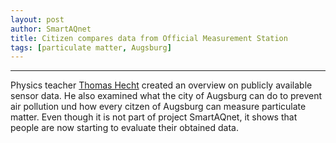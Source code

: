 ```yaml
---
layout: post
author: SmartAQnet
title: Citizen compares data from Official Measurement Station
tags: [particulate matter, Augsburg]
---
```

-----------------------------------------------------------------------------
Physics teacher [Thomas Hecht](https://www.lifeguide-augsburg.de/magazin/feinstaub-augsburg) created an overview on publicly available sensor data. 
He also examined what the city of Augsburg can do to prevent air pollution und how every citzen of Augsburg can measure particulate matter.
Even though it is not part of project SmartAQnet, it shows that people are now starting to evaluate their obtained data.